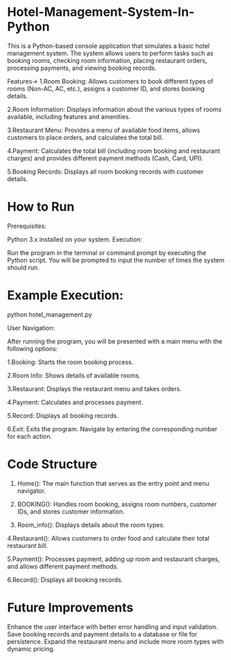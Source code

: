 # Hotel-Management-System-In-Python
This is a Python-based console application that simulates a basic hotel management system. The system allows users to perform tasks such as booking rooms, checking room information, placing restaurant orders, processing payments, and viewing booking records.

Features->
1.Room Booking:
Allows customers to book different types of rooms (Non-AC, AC, etc.), assigns a customer ID, and stores booking details.

2.Room Information:
Displays information about the various types of rooms available, including features and amenities.

3.Restaurant Menu:
Provides a menu of available food items, allows customers to place orders, and calculates the total bill.

4.Payment:
Calculates the total bill (including room booking and restaurant charges) and provides different payment methods (Cash, Card, UPI).

5.Booking Records:
Displays all room booking records with customer details.

# How to Run
Prerequisites:

Python 3.x installed on your system.
Execution:

Run the program in the terminal or command prompt by executing the Python script.
You will be prompted to input the number of times the system should run.

# Example Execution:
 python hotel_management.py

User Navigation:

After running the program, you will be presented with a main menu with the following options:

1.Booking: Starts the room booking process.

2.Room Info: Shows details of available rooms.

3.Restaurant: Displays the restaurant menu and takes orders.

4.Payment: Calculates and processes payment.

5.Record: Displays all booking records.

6.Exit: Exits the program.
Navigate by entering the corresponding number for each action.

# Code Structure

1. Home(): The main function that serves as the entry point and menu navigator.

2. BOOKING(): Handles room booking, assigns room numbers, customer IDs, and stores customer information.

3. Room_info(): Displays details about the room types.

4.Restaurant(): Allows customers to order food and calculate their total restaurant bill.

5.Payment(): Processes payment, adding up room and restaurant charges, and allows different payment methods.

6.Record(): Displays all booking records.

# Future Improvements

Enhance the user interface with better error handling and input validation.
Save booking records and payment details to a database or file for persistence.
Expand the restaurant menu and include more room types with dynamic pricing.
